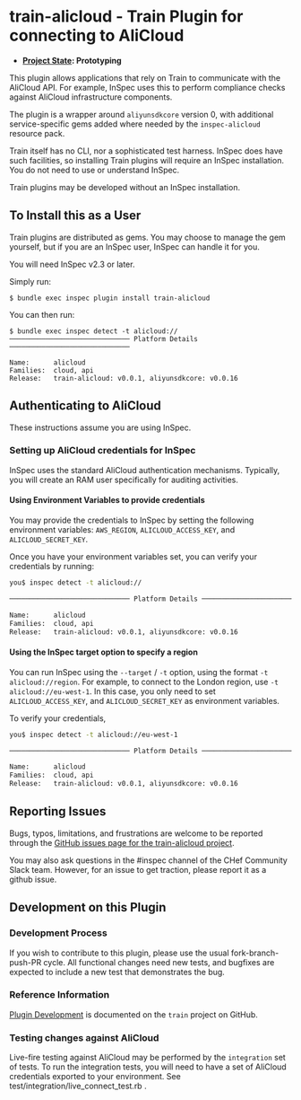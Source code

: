# train-alicloud - Train Plugin for connecting to AliCloud

* **[Project State](https://github.com/chef/chef-oss-practices/blob/master/repo-management/repo-states.md): Prototyping**

This plugin allows applications that rely on Train to communicate with the AliCloud API.  For example, InSpec uses this to perform compliance checks against AliCloud infrastructure components.

The plugin is a wrapper around `aliyunsdkcore` version 0, with additional service-specific gems added where needed by the `inspec-alicloud` resource pack.

Train itself has no CLI, nor a sophisticated test harness.  InSpec does have such facilities, so installing Train plugins will require an InSpec installation.  You do not need to use or understand InSpec.

Train plugins may be developed without an InSpec installation.

## To Install this as a User

Train plugins are distributed as gems.  You may choose to manage the gem yourself, but if you are an InSpec user, InSpec can handle it for you.

You will need InSpec v2.3 or later.

Simply run:

```
$ bundle exec inspec plugin install train-alicloud
```

You can then run:

```
$ bundle exec inspec detect -t alicloud://
────────────────────────────── Platform Details ──────────────────────────────

Name:      alicloud
Families:  cloud, api
Release:   train-alicloud: v0.0.1, aliyunsdkcore: v0.0.16
```

## Authenticating to AliCloud

These instructions assume you are using InSpec.

### Setting up AliCloud credentials for InSpec

InSpec uses the standard AliCloud authentication mechanisms. Typically, you will create an RAM user specifically for auditing activities.

#### Using Environment Variables to provide credentials

You may provide the credentials to InSpec by setting the following environment variables: `AWS_REGION`, `ALICLOUD_ACCESS_KEY`, and `ALICLOUD_SECRET_KEY`.

Once you have your environment variables set, you can verify your credentials by running:

```bash
you$ inspec detect -t alicloud://

────────────────────────────── Platform Details ──────────────────────────────

Name:      alicloud
Families:  cloud, api
Release:   train-alicloud: v0.0.1, aliyunsdkcore: v0.0.16
```

#### Using the InSpec target option to specify a region

You can run InSpec using the `--target` / `-t` option, using the format `-t alicloud://region`.  For example, to connect to the London region, use `-t alicloud://eu-west-1`. In this case, you only need to set `ALICLOUD_ACCESS_KEY`, and `ALICLOUD_SECRET_KEY` as environment variables.

To verify your credentials,

```bash
you$ inspec detect -t alicloud://eu-west-1

────────────────────────────── Platform Details ──────────────────────────────

Name:      alicloud
Families:  cloud, api
Release:   train-alicloud: v0.0.1, aliyunsdkcore: v0.0.16
```

## Reporting Issues

Bugs, typos, limitations, and frustrations are welcome to be reported through the [GitHub issues page for the train-alicloud project](https://github.com/chef-customers/train-alicloud/issues).

You may also ask questions in the #inspec channel of the CHef Community Slack team.  However, for an issue to get traction, please report it as a github issue.

## Development on this Plugin

### Development Process

If you wish to contribute to this plugin, please use the usual fork-branch-push-PR cycle.  All functional changes need new tests, and bugfixes are expected to include a new test that demonstrates the bug.

### Reference Information

[Plugin Development](https://github.com/inspec/train/blob/master/docs/dev/plugins.md) is documented on the `train` project on GitHub.

### Testing changes against AliCloud

Live-fire testing against AliCloud may be performed by the `integration` set of tests.  To run the integration tests, you will need to have a set of AliCloud credentials exported to your environment.  See test/integration/live_connect_test.rb .
